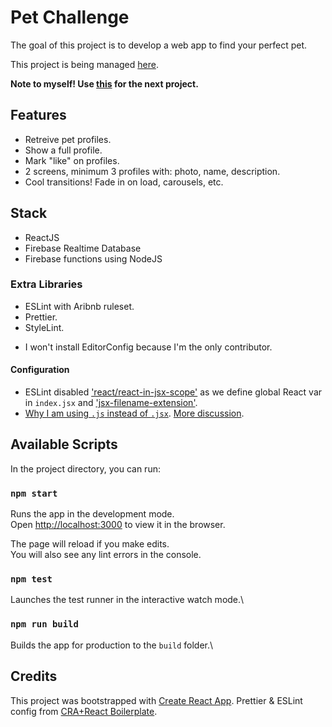 # Pet Challenge

The goal of this project is to develop a web app to find your perfect pet.

This project is being managed [here](https://trello.com/b/mT7EpOG9/pet-challenge).

**Note to myself! Use [this](https://github.com/react-boilerplate/react-boilerplate-cra-template) for the next project.**

## Features

- Retreive pet profiles.
- Show a full profile.
- Mark "like" on profiles.
- 2 screens, minimum 3 profiles with: photo, name, description.
- Cool transitions! Fade in on load, carousels, etc.

## Stack

- ReactJS
- Firebase Realtime Database
- Firebase functions using NodeJS

### Extra Libraries
- ESLint with Aribnb ruleset.
- Prettier.
- StyleLint.

* I won't install EditorConfig because I'm the only contributor.

#### Configuration

- ESLint disabled ['react/react-in-jsx-scope'](https://github.com/yannickcr/eslint-plugin-react/blob/master/docs/rules/react-in-jsx-scope.md) as we define global React var in `index.jsx` and ['jsx-filename-extension'](https://github.com/yannickcr/eslint-plugin-react/blob/master/docs/rules/jsx-filename-extension.md).
- [Why I am using `.js` instead of `.jsx`](https://github.com/facebook/create-react-app/issues/87#issuecomment-234627904). [More discussion](https://github.com/airbnb/javascript/pull/985#issuecomment-239145468).


## Available Scripts

In the project directory, you can run:

### `npm start`

Runs the app in the development mode.\
Open [http://localhost:3000](http://localhost:3000) to view it in the browser.

The page will reload if you make edits.\
You will also see any lint errors in the console.

### `npm test`

Launches the test runner in the interactive watch mode.\

### `npm run build`

Builds the app for production to the `build` folder.\

## Credits

This project was bootstrapped with [Create React App](https://github.com/facebook/create-react-app).
Prettier & ESLint config from [CRA+React Boilerplate](https://github.com/react-boilerplate/react-boilerplate-cra-template).
